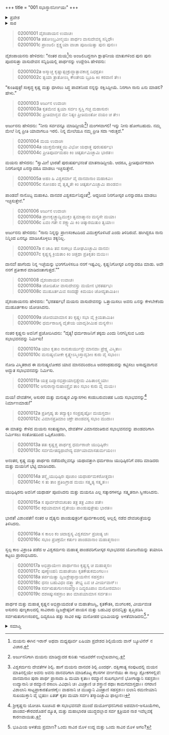 +++
title = "001 ಸಭಾಸ್ಥಾನನಿರ್ಣಯಃ"
+++

<details><summary>ಪ್ರವೇಶ</summary>


।।   ಓಂ ಓಂ ನಮೋ ನಾರಾಯಣಾಯ।।   ಶ್ರೀ ವೇದವ್ಯಾಸಾಯ ನಮಃ ।।

ಶ್ರೀ ಕೃಷ್ಣದ್ವೈಪಾಯನ ವೇದವ್ಯಾಸ ವಿರಚಿತ  

**ಶ್ರೀ ಮಹಾಭಾರತ**

**ಸಭಾ ಪರ್ವ**

**ಸಭಾ ಪರ್ವ**

**ಅಧ್ಯಾಯ 1**

</details>


<details><summary>ಸಾರ</summary>

ಜೀವವುಳಿಸಿದ್ದಕ್ಕೆ ಏನುಮಾಡಬೇಕೆಂದು ಮಯನು ಕೇಳಲು, ಕೃಷ್ಣನು ಪಾಂಡವರಿಗೆ ಒಂದು ಅದ್ಭುತ ಸಭೆಯನ್ನು ನಿರ್ಮಿಸಲು ಹೇಳುವುದು (1-12). ಸಭೆಗೆ ಭೂಮಿಯನ್ನು ಅಳತೆಮಾಡಿದುದು (13-19).

</details>


> 02001001 ವೈಶಂಪಾಯನ ಉವಾಚ।  
02001001a ತತೋಽಬ್ರವೀನ್ಮಯಃ ಪಾರ್ಥಂ ವಾಸುದೇವಸ್ಯ ಸನ್ನಿಧೌ।  
02001001c ಪ್ರಾಂಜಲಿಃ ಶ್ಲಕ್ಷ್ಣಯಾ ವಾಚಾ ಪೂಜಯಿತ್ವಾ ಪುನಃ ಪುನಃ।।

ವೈಶಂಪಾಯನನು ಹೇಳಿದನು: “ನಂತರ ಮಯ[^1]ನು ಅಂಜಲಿಬದ್ಧನಾಗಿ ಶ್ಲಾಘನೀಯ ಮಾತುಗಳಿಂದ ಪುನಃ ಪುನಃ ಪೂಜಿಸುತ್ತಾ ವಾಸುದೇವನ ಸನ್ನಿಧಿಯಲ್ಲಿ ಪಾರ್ಥನನ್ನು ಉದ್ದೇಶಿಸಿ ಹೇಳಿದನು:

> 02001002a ಅಸ್ಮಾಚ್ಚ ಕೃಷ್ಣಾತ್ಸಂಕ್ರುದ್ಧಾತ್ಪಾವಕಾಶ್ಚ ದಿಧಕ್ಷತಃ।  
02001002c ತ್ವಯಾ ತ್ರಾತೋಽಸ್ಮಿ ಕೌಂತೇಯ ಬ್ರೂಹಿ ಕಿಂ ಕರವಾಣಿ ತೇ।।

“ಕುಂತಿಪುತ್ರ! ಸಂಕೃದ್ಧ ಕೃಷ್ಣ ಮತ್ತು ಧಗಿಸಲು ಸಿದ್ಧ ಪಾವಕನಿಂದ ನನ್ನನ್ನು ರಕ್ಷಿಸಿದ್ದೀಯೆ. ನಿನಗಾಗಿ ನಾನು ಏನು ಮಾಡಲಿ? ಹೇಳು.”

> 02001003 ಅರ್ಜುನ ಉವಾಚ।  
02001003a ಕೃತಮೇವ ತ್ವಯಾ ಸರ್ವಂ ಸ್ವಸ್ತಿ ಗಚ್ಛ ಮಹಾಸುರ।  
02001003c ಪ್ರೀತಿಮಾನ್ಭವ ಮೇ ನಿತ್ಯಂ ಪ್ರೀತಿಮಂತೋ ವಯಂ ಚ ತೇ।।

ಅರ್ಜುನನು ಹೇಳಿದನು: “ನೀನು ಸರ್ವವನ್ನೂ ಮಾಡಿದ್ದೀಯೆ[^2]! ಮಂಗಳವಾಗಲಿ! ಇನ್ನು ನೀನು ಹೋಗಬಹುದು. ನಮ್ಮ ಮೇಲೆ ನಿನ್ನ ಪ್ರೀತಿ ಯಾವಾಗಲೂ ಇರಲಿ. ನಿನ್ನ ಮೇಲೆಯೂ ನಮ್ಮ ಪ್ರೀತಿ ಸದಾ ಇರುತ್ತದೆ.”

> 02001004 ಮಯ ಉವಾಚ।  
02001004a ಯುಕ್ತಮೇತತ್ತ್ವಯಿ ವಿಭೋ ಯಥಾತ್ಥ ಪುರುಷರ್ಷಭ।  
02001004c ಪ್ರೀತಿಪೂರ್ವಮಹಂ ಕಿಂ ಚಿತ್ಕರ್ತುಮಿಚ್ಛಾಮಿ ಭಾರತ।।

ಮಯನು ಹೇಳಿದನು: “ಸ್ವಾಮೀ! ಭಾರತ! ಪುರುಷರ್ಷಭನಂತೆ ಮಾತನಾಡಿದ್ದೀಯೆ. ಆದರೂ, ಪ್ರೀತಿಪೂರ್ವಕವಾಗಿ ನಿನಗೋಸ್ಕರ ಏನನ್ನಾದರೂ ಮಾಡಲು ಇಚ್ಛಿಸುತ್ತೇನೆ.

> 02001005a ಅಹಂ ಹಿ ವಿಶ್ವಕರ್ಮಾ ವೈ ದಾನವಾನಾಂ ಮಹಾಕವಿಃ।  
02001005c ಸೋಽಹಂ ವೈ ತ್ವತ್ಕೃತೇ ಕಿಂ ಚಿತ್ಕರ್ತುಮಿಚ್ಛಾಮಿ ಪಾಂಡವ।।

ಪಾಂಡವ! ನಾನೊಬ್ಬ ಮಹಾಕವಿ. ದಾನವರ ವಿಶ್ವಕರ್ಮನಿದ್ದಂತೆ[^3]. ಆದ್ದರಿಂದ ನಿನಗೋಸ್ಕರ ಏನನ್ನಾದರೂ ಮಾಡಲು ಇಚ್ಛಿಸುತ್ತೇನೆ.”

> 02001006 ಅರ್ಜುನ ಉವಾಚ।  
02001006a ಪ್ರಾಣಕೃಚ್ಛ್ರಾದ್ವಿಮುಕ್ತಂ ತ್ವಮಾತ್ಮಾನಂ ಮನ್ಯಸೇ ಮಯಾ।  
02001006c ಏವಂ ಗತೇ ನ ಶಕ್ಷ್ಯಾಮಿ ಕಿಂ ಚಿತ್ಕಾರಯಿತುಂ ತ್ವಯಾ।।

ಅರ್ಜುನನು ಹೇಳಿದನು: “ನಾನು ನಿನ್ನನ್ನು ಪ್ರಾಣಸಂಕಟದಿಂದ ವಿಮುಕ್ತಗೊಳಿಸಿದೆ ಎಂದು ತಿಳಿದಿರುವೆ. ಹಾಗಿದ್ದರೂ ನಾನು ನಿನ್ನಿಂದ ಏನನ್ನೂ ಮಾಡಿಸಿಕೊಳ್ಳಲು ಶಕ್ಯನಿಲ್ಲ.

> 02001007a ನ ಚಾಪಿ ತವ ಸಂಕಲ್ಪಂ ಮೋಘಮಿಚ್ಛಾಮಿ ದಾನವ।  
02001007c ಕೃಷ್ಣಸ್ಯ ಕ್ರಿಯತಾಂ ಕಿಂ ಚಿತ್ತಥಾ ಪ್ರತಿಕೃತಂ ಮಯಿ।।

ದಾನವ! ಹಾಗೆಂದು ನಿನ್ನ ಇಚ್ಛೆಯನ್ನು ಭಂಗಗೊಳಿಸಲೂ ನನಗೆ ಇಷ್ಟವಿಲ್ಲ. ಕೃಷ್ಣನಿಗೋಸ್ಕರ ಏನನ್ನಾದರೂ ಮಾಡು. ಅದೇ ನನಗೆ ಪ್ರತೀಕಾರ ಮಾಡಿದಂತಾಗುತ್ತದೆ.””

> 02001008 ವೈಶಂಪಾಯನ ಉವಾಚ।  
02001008a ಚೋದಿತೋ ವಾಸುದೇವಸ್ತು ಮಯೇನ ಭರತರ್ಷಭ।  
02001008c ಮುಹೂರ್ತಮಿವ ಸಂದಧ್ಯೌ ಕಿಮಯಂ ಚೋದ್ಯತಾಮಿತಿ।।

ವೈಶಂಪಾಯನನು ಹೇಳಿದನು: “ಭರತರ್ಷಭ!  ಮಯನು ವಾಸುದೇವನನ್ನು ಒತ್ತಾಯಿಸಲು ಅವನು ಏನನ್ನು ಕೇಳಬೇಕೆಂದು ಮುಹೂರ್ತಕಾಲ ಯೋಚಿಸಿದನು.

> 02001009a ಚೋದಯಾಮಾಸ ತಂ ಕೃಷ್ಣಃ ಸಭಾ ವೈ ಕ್ರಿಯತಾಮಿತಿ।  
02001009c ಧರ್ಮರಾಜಸ್ಯ ದೈತೇಯ ಯಾದೃಶೀಮಿಹ ಮನ್ಯಸೇ।।

ನಂತರ ಕೃಷ್ಣನು ಅವನಿಗೆ ಪ್ರಚೋದಿಸಿದನು: “ದೈತ್ಯ! ಧರ್ಮರಾಜನಿಗೆ ತಕ್ಕದು ಎಂದು ನಿನಗನ್ನಿಸುವ ಒಂದು ಸಭಾಭವನವನ್ನು ನಿರ್ಮಿಸು!

> 02001010a ಯಾಂ ಕೃತಾಂ ನಾನುಕುರ್ಯುಸ್ತೇ ಮಾನವಾಃ ಪ್ರೇಕ್ಷ್ಯ ವಿಸ್ಮಿತಾಃ।  
02001010c ಮನುಷ್ಯಲೋಕೇ ಕೃತ್ಸ್ನೇಽಸ್ಮಿಂಸ್ತಾದೃಶೀಂ ಕುರು ವೈ ಸಭಾಂ।।

ನೋಡಿ ವಿಸ್ಮಿತರಾದ ಈ ಮನುಷ್ಯಲೋಕದ ಯಾವ ಮಾನವರಿಂದಲೂ ಅದರಂಥಹುದನ್ನು ಕಟ್ಟಿಸಲು ಅಸಾಧ್ಯವಾಗುವ ಅದ್ಭುತ ಸಭಾಭವನವನ್ನು ನಿರ್ಮಿಸು.

> 02001011a ಯತ್ರ ದಿವ್ಯಾನಭಿಪ್ರಾಯಾನ್ಪಶ್ಯೇಮ ವಿಹಿತಾಂಸ್ತ್ವಯಾ।  
02001011c ಆಸುರಾನ್ಮಾನುಷಾಂಶ್ಚೈವ ತಾಂ ಸಭಾಂ ಕುರು ವೈ ಮಯ।।

ಮಯ! ದೇವತೆಗಳ, ಅಸುರರ ಮತ್ತು ಮನುಷ್ಯರ ವಿನ್ಯಾಸಗಳು ಕಂಡುಬರುವಂತಹ ಒಂದು ಸಭಾಭವನನ್ನು[^4] ನಿರ್ಮಾಣಮಾಡು!”

> 02001012a ಪ್ರತಿಗೃಹ್ಯ ತು ತದ್ವಾಕ್ಯಂ ಸಂಪ್ರಹೃಷ್ಟೋ ಮಯಸ್ತದಾ।  
02001012c ವಿಮಾನಪ್ರತಿಮಾಂ ಚಕ್ರೇ ಪಾಂಡವಸ್ಯ ಸಭಾಂ ಮುದಾ।।

ಈ ಮಾತನ್ನು ಕೇಳಿದ ಮಯನು ಸಂತುಷ್ಟನಾಗಿ, ದೇವತೆಗಳ ವಿಮಾನದಂತಿರುವ ಸಭಾಭವನವನ್ನು ಪಾಂಡವರಿಗಾಗಿ ನಿರ್ಮಿಸಲು ಸಂತೋಷದಿಂದ ಒಪ್ಪಿಕೊಂಡನು.

> 02001013a ತತಃ ಕೃಷ್ಣಶ್ಚ ಪಾರ್ಥಶ್ಚ ಧರ್ಮರಾಜೇ ಯುಧಿಷ್ಠಿರೇ।  
02001013c ಸರ್ವಮೇತದ್ಯಥಾವೇದ್ಯ ದರ್ಶಯಾಮಾಸತುರ್ಮಯಂ।।

ಅನಂತರ, ಕೃಷ್ಣ ಮತ್ತು ಪಾರ್ಥರು ನಡೆದುದೆಲ್ಲವನ್ನೂ ಯಥಾವತ್ತಾಗಿ ಧರ್ಮರಾಜ ಯುಧಿಷ್ಠಿರನಿಗೆ ವರದಿ ಮಾಡಿದರು ಮತ್ತು ಮಯನಿಗೆ ಭೆಟ್ಟಿ ಮಾಡಿಸಿದರು.

> 02001014a ತಸ್ಮೈ ಯುಧಿಷ್ಠಿರಃ ಪೂಜಾಂ ಯಥಾರ್ಹಮಕರೋತ್ತದಾ।  
02001014c ಸ ತು ತಾಂ ಪ್ರತಿಜಗ್ರಾಹ ಮಯಃ ಸತ್ಕೃತ್ಯ ಸತ್ಕೃತಃ।।

ಯುಧಿಷ್ಠಿರನು ಅವನಿಗೆ ಯಥಾರ್ಹ ಪೂಜಿಸಿದನು ಮತ್ತು ಮಯನೂ ಎಲ್ಲ ಸತ್ಕಾರಗಳನ್ನೂ ಸತ್ಕೃತನಾಗಿ ಸ್ವೀಕರಿಸಿದನು.

> 02001015a ಸ ಪೂರ್ವದೇವಚರಿತಂ ತತ್ರ ತತ್ರ ವಿಶಾಂ ಪತೇ।  
02001015c ಕಥಯಾಮಾಸ ದೈತೇಯಃ ಪಾಂಡುಪುತ್ರೇಷು ಭಾರತ।।

ಭಾರತ! ವಿಶಾಂಪತೇ! ನಂತರ ಆ ದೈತ್ಯನು ಪಾಂಡುಪುತ್ರರಿಗೆ ಪೂರ್ವಕಾಲದಲ್ಲಿ ಅಲ್ಲಲ್ಲಿ ನಡೆದ ದೇವಚರಿತ್ರೆಯನ್ನು ತಿಳಿಸಿದನು.

> 02001016a ಸ ಕಾಲಂ ಕಂ ಚಿದಾಶ್ವಸ್ಯ ವಿಶ್ವಕರ್ಮಾ ಪ್ರಚಿಂತ್ಯ ಚ।  
02001016c ಸಭಾಂ ಪ್ರಚಕ್ರಮೇ ಕರ್ತುಂ ಪಾಂಡವಾನಾಂ ಮಹಾತ್ಮನಾಂ।।

ಸ್ವಲ್ಪ ಕಾಲ ವಿಶ್ರಾಂತಿ ಪಡೆದ ಆ ವಿಶ್ವಕರ್ಮನು ಮಹಾತ್ಮ ಪಾಂಡವರಿಗೋಸ್ಕರ ಸಭಾಭವನದ ಯೋಜನೆಯನ್ನು ತಯಾರಿಸಿ ಕಟ್ಟಲು ಪ್ರಾರಂಭಿಸಿದನು.

> 02001017a ಅಭಿಪ್ರಾಯೇಣ ಪಾರ್ಥಾನಾಂ ಕೃಷ್ಣಸ್ಯ ಚ ಮಹಾತ್ಮನಃ।  
02001017c ಪುಣ್ಯೇಽಹನಿ ಮಹಾತೇಜಾಃ ಕೃತಕೌತುಕಮಂಗಲಃ।।  
02001018a ತರ್ಪಯಿತ್ವಾ ದ್ವಿಜಶ್ರೇಷ್ಠಾನ್ಪಾಯಸೇನ ಸಹಸ್ರಶಃ।  
02001018c ಧನಂ ಬಹುವಿಧಂ ದತ್ತ್ವಾ ತೇಭ್ಯ ಏವ ಚ ವೀರ್ಯವಾನ್।।  
02001019a ಸರ್ವ‌ಋತುಗುಣಸಂಪನ್ನಾಂ ದಿವ್ಯರೂಪಾಂ ಮನೋರಮಾಂ।  
02001019c ದಶಕಿಷ್ಕುಸಹಸ್ರಾಂ ತಾಂ ಮಾಪಯಾಮಾಸ ಸರ್ವತಃ।।

ಪಾರ್ಥರ ಮತ್ತು ಮಹಾತ್ಮ ಕೃಷ್ಣನ ಅಭಿಪ್ರಾಯದಂತೆ ಆ ಮಹಾತೇಜಸ್ವಿ, ಕೃತಕೌತಕಿ, ಮಂಗಲಕರ, ವೀರ್ಯವಂತ ಅಸುರನು ಪುಣ್ಯಕಾಲದಲ್ಲಿ ಸಾವಿರಾರು ದ್ವಿಜಶ್ರೇಷ್ಠರಿಗೆ ಪಾಯಸ ಮತ್ತು ಬಹುವಿಧ ಧನವನ್ನಿತ್ತು ತೃಪ್ತಿಪಡಿಸಿ ಸರ್ವ‌ಋತುಗುಣಸಂಪನ್ನ, ದಿವ್ಯರೂಪಿ ಹತ್ತು ಸಾವಿರ ಕಿಷ್ಕು ಮನೋಹರ ಭೂಮಿಯನ್ನು ಅಳತೆಮಾಡಿದನು[^5].”



<details><summary>ಸಮಾಪ್ತಿ</summary>


ಇತಿ ಶ್ರೀ ಮಹಾಭಾರತೇ ಸಭಾಪರ್ವಣಿ ಸಭಾಪರ್ವಣಿ ಸಭಾಸ್ಥಾನನಿರ್ಣಯೇ ಪಥಮೋಽಧ್ಯಾಯಃ।।  
ಇದು ಶ್ರೀ ಮಹಾಭಾರತದ ಸಭಾಪರ್ವದಲ್ಲಿ ಸಭಾಪರ್ವದಲ್ಲಿ ಸಭಾಸ್ಥಾನನಿರ್ಣಯವೆನ್ನುವ ಮೊದಲನೆಯ ಅಧ್ಯಾಯವು.



</details>

[^1]: ಮಯನು ಈಗಿನ ಇರಾನ್ ಅಥವಾ ಮಧ್ಯಪೂರ್ವ ಏಷಿಯಾ ಪ್ರದೇಶದ ಶಿಲ್ಪಿಯೆಂದು ವಾನ್ ಬ್ಯೂಟಿನೆನ್ ನ ವಿಚಾರ.

[^2]: ಅರ್ಜುನನಿಗಾಗಿ ಮಯನು ಮಾಡಿದ್ದುದರ ಕುರಿತು ಇದೂವರೆಗೆ ಉಲ್ಲೇಖವಾಗಿಲ್ಲ.

[^3]: ವಿಶ್ವಕರ್ಮನು ದೇವತೆಗಳ ಶಿಲ್ಪಿ. ಹಾಗೆ ಮಯನು ದಾನವರ ಶಿಲ್ಪಿ ಎಂದರ್ಥ. ದಕ್ಷಿಣಾತ್ಯ ಸಂಪುಟದಲ್ಲಿ ಮಯನ ಮಾತಿನಲ್ಲಿಯೇ ಅವನು ಅವನು ದಾನವರಿಗಾಗಿ ಮಾಡಿಕೊಟ್ಟ ಕೆಲಸಗಳ ವರ್ಣನೆಯು ಈ ನಾಲ್ಕು ಶ್ಲೋಕಗಳಲ್ಲಿವೆ: ದಾನವಾನಾಂ ಪುರಾ ಪಾರ್ಥ ಪ್ರಾಸಾದಾ ಹಿ ಮಯಾ ಕೃತಾಃ। ರಮ್ಯಾಣಿ ಸುಖಗರ್ಭಾಣಿ ಭೋಗಾಢ್ಯಾನಿ ಸಹಸ್ರಶಃ।। ಉದ್ಯಾನಾನಿ ಚ ರಮ್ಯಾಣಿ ರಸಾಂಸಿ ವಿವಿಧಾನಿ ಚ। ವಿಚಿತ್ರಾಣಿ ಚ ಶಸ್ತ್ರಾಣಿ ರಥಾಃ ಕಾಮಗಮಾಸ್ತಥಾ।। ನಗರಾಣಿ ವಿಶಾಲಾನಿ ಸಾಟ್ಟಪ್ರಾಕಾರತೋರಣೈಃ। ವಾಹನಾನಿ ಚ ಮುಖ್ಯಾನಿ ವಿಚಿತ್ರಾಣಿ ಸಹಸ್ರಶಃ।। ಬಿಲಾನಿ ರಮಣೀಯಾನಿ ಸುಖಯುಕ್ತಾನಿ ವೈ ಭೃಷಂ। ಏತತ್ ಕೃತಂ ಮಯಾ ಸರ್ವಂ ತಸ್ಮಾದಿಚ್ಛಾಮಿ ಫಾಲ್ಗುನ।।

[^4]: ಶ್ರೀಕೃಷ್ಣನು ಯೋಚಿಸಿ ಸೂಚಿಸಿದ ಈ ಸಭಾಭವನವೇ ಮುಂದೆ ದುರ್ಯೋಧನನಿಗಾದ ಅಪಮಾನ-ಅಸೂಯೆಗಳು, ಪಾಂಡವ-ಕೌರವರೊಡನೆ ದ್ಯೂತ, ಮತ್ತು ಮಹಾಭಾರತ ಯುದ್ಧದಲ್ಲಾದ ಸರ್ವ ಕ್ಷತ್ರಿಯರ ನಾಶ ಇವೆಲ್ಲವಕ್ಕೆ ಕಾರಣವಾಯಿತು.

[^5]: ಭೂಮಿಯ ಅಳತೆಯ ಪ್ರಮಾಣ? ಒಂದು ಸಾವಿರ ಮೊಳ ಉದ್ದ ಮತ್ತು ಒಂದು ಸಾವಿರ ಮೊಳ ಅಗಲ?